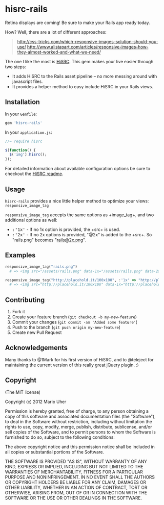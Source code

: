 # hisrc-rails

Retina displays are coming! Be sure to make your Rails app ready today.

How? Well, there are a lot of different approaches: 
> http://css-tricks.com/which-responsive-images-solution-should-you-use/
> http://www.alistapart.com/articles/responsive-images-how-they-almost-worked-and-what-we-need/

The one I like the most is [HiSRC](https://github.com/teleject/hisrc). This gem makes your live easier through two steps:

* It adds HiSRC to the Rails asset pipeline – no more messing around with javascript files.
* It provides a helper method to easy include HiSRC in your Rails views.

## Installation

In your `Gemfile`:

```ruby
gem 'hisrc-rails'
```

In your `application.js`:

```js
//= require hisrc

$(function() {
  $('img').hisrc();
});
```

For detailed information about available configuration options be sure to checkout the [HiSRC readme](https://github.com/teleject/hisrc#setting-up).

## Usage

`hisrc-rails` provides a nice little helper method to optimize your views: `responsive_image_tag`

`responsive_image_tag` accepts the same options as +image_tag+, and two additional options as well:

* <tt>:'1x'</tt> - If no 1x option is provided, the +src+ is used.
* <tt>:'2x'</tt> - If no 2x options is provided, "@2x" is added to the +src+. So "rails.png" becomes "rails@2x.png".

## Examples
```ruby
responsive_image_tag("rails.png")
  # => <img src="/assets/rails.png" data-1x="/assets/rails.png" data-2x="/assets/rails@2x.png" />

responsive_image_tag("http://placehold.it/100x100", :'1x' => "http://placehold.it/200x200", :'2x' => "http://placehold.it/400x400")
  # => <img src="http://placehold.it/100x100" data-1x="http://placehold.it/200x200" data-2x="http://placehold.it/200x200" />
```

## Contributing

1. Fork it
2. Create your feature branch (`git checkout -b my-new-feature`)
3. Commit your changes (`git commit -am 'Added some feature'`)
4. Push to the branch (`git push origin my-new-feature`)
5. Create new Pull Request

## Acknowledgements
Many thanks to @1Mark for his first version of HiSRC, and to @teleject for maintaining the current version of this really great jQuery plugin. :)

## Copyright

(The MIT license)

Copyright (c) 2012 Mario Uher

Permission is hereby granted, free of charge, to any person obtaining
a copy of this software and associated documentation files (the
"Software"), to deal in the Software without restriction, including
without limitation the rights to use, copy, modify, merge, publish,
distribute, sublicense, and/or sell copies of the Software, and to
permit persons to whom the Software is furnished to do so, subject to
the following conditions:

The above copyright notice and this permission notice shall be
included in all copies or substantial portions of the Software.

THE SOFTWARE IS PROVIDED "AS IS", WITHOUT WARRANTY OF ANY KIND,
EXPRESS OR IMPLIED, INCLUDING BUT NOT LIMITED TO THE WARRANTIES OF
MERCHANTABILITY, FITNESS FOR A PARTICULAR PURPOSE AND
NONINFRINGEMENT. IN NO EVENT SHALL THE AUTHORS OR COPYRIGHT HOLDERS BE
LIABLE FOR ANY CLAIM, DAMAGES OR OTHER LIABILITY, WHETHER IN AN ACTION
OF CONTRACT, TORT OR OTHERWISE, ARISING FROM, OUT OF OR IN CONNECTION
WITH THE SOFTWARE OR THE USE OR OTHER DEALINGS IN THE SOFTWARE.